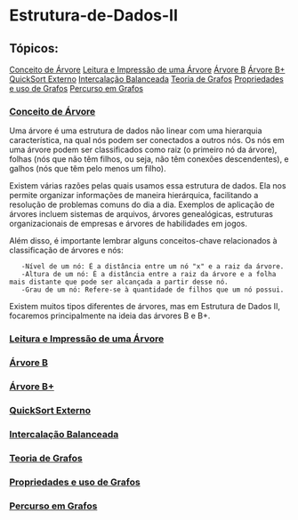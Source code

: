 # Estrutura-de-Dados-II

## Tópicos:

      
[Conceito de Árvore](#conceito-de-árvore)
[Leitura e Impressão de uma Árvore](#leitura-e-impressão-de-uma-árvore)
[Árvore B](#árvore-b)
[Árvore B+](#árvore-b+)
[QuickSort Externo](#quicksort-externo)
[Intercalação Balanceada](#intercalaçăo-balanceada)
[Teoria de Grafos](#teoria-de-grafos)
[Propriedades e uso de Grafos](#propriedades-e-uso-de-grafos)
[Percurso em Grafos](#percurso-em-grafos)

    
### [Conceito de Árvore](#conceito-de-árvore)

Uma árvore é uma estrutura de dados não linear com uma hierarquia característica, na qual nós podem ser conectados a outros nós. Os nós em uma árvore podem ser classificados como raiz (o primeiro nó da árvore), folhas (nós que não têm filhos, ou seja, não têm conexões descendentes), e galhos (nós que têm pelo menos um filho).

Existem várias razões pelas quais usamos essa estrutura de dados. Ela nos permite organizar informações de maneira hierárquica, facilitando a resolução de problemas comuns do dia a dia. Exemplos de aplicação de árvores incluem sistemas de arquivos, árvores genealógicas, estruturas organizacionais de empresas e árvores de habilidades em jogos.

   Além disso, é importante lembrar alguns conceitos-chave relacionados à classificação de árvores e nós:

       -Nível de um nó: É a distância entre um nó "x" e a raiz da árvore.
       -Altura de um nó: É a distância entre a raiz da árvore e a folha mais distante que pode ser alcançada a partir desse nó.
       -Grau de um nó: Refere-se à quantidade de filhos que um nó possui.

Existem muitos tipos diferentes de árvores, mas em Estrutura de Dados II, focaremos principalmente na ideia das árvores B e B+.
          

### [Leitura e Impressão de uma Árvore](#leitura-e-impressão-de-uma-árvore)
### [Árvore B](#árvore-b)
### [Árvore B+](#árvore-b+)
### [QuickSort Externo](#quicksort-externo)
### [Intercalação Balanceada](#intercalaçăo-balanceada)
### [Teoria de Grafos](#teoria-de-grafos)
### [Propriedades e uso de Grafos](#propriedades-e-uso-de-grafos)
### [Percurso em Grafos](#percurso-em-grafos)

    
